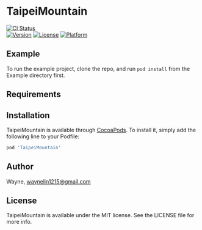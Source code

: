 # TaipeiMountain

[![CI Status](https://travis-ci.org/AntisoWrite/TaipeiMountain.svg?branch=master)](https://travis-ci.org/WayneLin1215/TaipeiMountain)	
[![Version](https://img.shields.io/cocoapods/v/TaipeiMountain.svg?style=flat)](https://cocoapods.org/pods/TaipeiMountain)
[![License](https://img.shields.io/cocoapods/l/TaipeiMountain.svg?style=flat)](https://cocoapods.org/pods/TaipeiMountain)
[![Platform](https://img.shields.io/cocoapods/p/TaipeiMountain.svg?style=flat)](https://cocoapods.org/pods/TaipeiMountain)

## Example

To run the example project, clone the repo, and run `pod install` from the Example directory first.

## Requirements

## Installation

TaipeiMountain is available through [CocoaPods](https://cocoapods.org). To install
it, simply add the following line to your Podfile:

```ruby
pod 'TaipeiMountain'
```

## Author

Wayne, waynelin1215@gmail.com

## License

TaipeiMountain is available under the MIT license. See the LICENSE file for more info.
